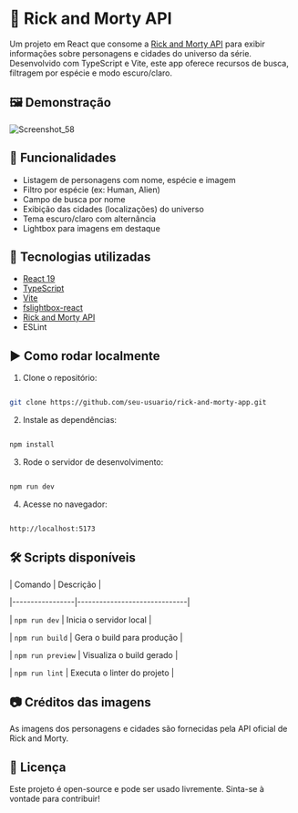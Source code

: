 # 🌌 Rick and Morty API

Um projeto em React que consome a [Rick and Morty API](https://rickandmortyapi.com/) para exibir informações sobre personagens e cidades do universo da série. Desenvolvido com TypeScript e Vite, este app oferece recursos de busca, filtragem por espécie e modo escuro/claro.

## 🖼️ Demonstração

![Screenshot_58](https://github.com/user-attachments/assets/5d5100d6-e935-483a-889e-6f5dae80b292)


## 🚀 Funcionalidades

- Listagem de personagens com nome, espécie e imagem
- Filtro por espécie (ex: Human, Alien)
- Campo de busca por nome
- Exibição das cidades (localizações) do universo
- Tema escuro/claro com alternância
- Lightbox para imagens em destaque

## 🔧 Tecnologias utilizadas

- [React 19](https://react.dev/)
- [TypeScript](https://www.typescriptlang.org/)
- [Vite](https://vitejs.dev/)
- [fslightbox-react](https://fslightbox.com/react)
- [Rick and Morty API](https://rickandmortyapi.com/)
- ESLint

## ▶️ Como rodar localmente

1. Clone o repositório:

```bash

git clone https://github.com/seu-usuario/rick-and-morty-app.git

```

2. Instale as dependências:

```bash

npm install

```

3. Rode o servidor de desenvolvimento:

```bash

npm run dev

```

4. Acesse no navegador:

```

http://localhost:5173

```

## 🛠️ Scripts disponíveis

| Comando         |  Descrição                    |

|-----------------|------------------------------|

| `npm run dev`   |  Inicia o servidor local       |

| `npm run build` |  Gera o build para produção    |

| `npm run preview` |  Visualiza o build gerado    |

| `npm run lint`  |  Executa o linter do projeto   |

## 📷 Créditos das imagens

As imagens dos personagens e cidades são fornecidas pela API oficial de Rick and Morty.

## 📄 Licença

Este projeto é open-source e pode ser usado livremente. Sinta-se à vontade para contribuir!
